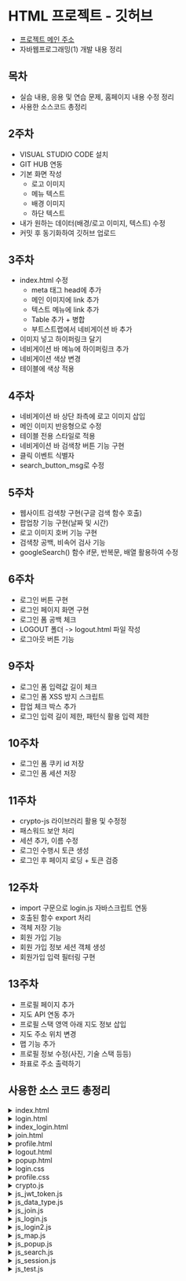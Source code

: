 # HTML 프로젝트 - 깃허브
- [프로젝트 메인 주소](https://yundayoung.github.io/HTML/) 
- 자바웹프로그래밍(1) 개발 내용 정리

## 목차
- 실습 내용, 응용 및 연습 문제, 홈페이지 내용 수정 정리
- 사용한 소스코드 총정리

## 2주차
- VISUAL STUDIO CODE 설치
- GIT HUB 연동
- 기본 화면 작성
    * 로고 이미지
    * 메뉴 텍스트 
    * 배경 이미지 
    * 하단 텍스트
- 내가 원하는 데이터(배경/로고 이미지, 텍스트) 수정
- 커밋 후 동기화하여 깃허브 업로드

## 3주차
- index.html 수정 
    * meta 태그 head에 추가
    * 메인 이미지에 link 추가
    * 텍스트 메뉴에 link 추가
    * Table 추가 + 병합
    * 부트스트랩에서 네비게이션 바 추가
- 이미지 넣고 하이퍼링크 달기
- 네비게이션 바 메뉴에 하이퍼링크 추가
- 네비게이션 색상 변경
- 테이블에 색상 적용

## 4주차
- 네비게이션 바 상단 좌측에 로고 이미지 삽입
- 메인 이미지 반응형으로 수정
- 테이블 전용 스타일로 적용
- 네비게이션 바 검색창 버튼 기능 구현 
- 클릭 이벤트 식별자 
- search_button_msg로 수정 

## 5주차
- 웹사이트 검색창 구현(구글 검색 함수 호출)
- 팝업창 기능 구현(날짜 및 시간)
- 로고 이미지 호버 기능 구현 
- 검색창 공백, 비속어 검사 기능
- googleSearch() 함수 if문, 반복문, 배열 활용하여 수정

## 6주차
- 로그인 버튼 구현
- 로그인 페이지 화면 구현
- 로그인 폼 공백 체크
- LOGOUT 폴더 -> logout.html 파일 작성
- 로그아웃 버튼 기능

## 9주차
- 로그인 폼 입력값 길이 체크
- 로그인 폼 XSS 방지 스크립트 
- 팝업 체크 박스 추가
- 로그인 입력 길이 제한, 패턴식 활용 입력 제한

## 10주차
- 로그인 폼 쿠키 id 저장
- 로그인 폼 세션 저장

## 11주차
- crypto-js 라이브러리 활용 및 수정정
- 패스워드 보안 처리
- 세션 추가, 이름 수정
- 로그인 수행시 토큰 생성
- 로그인 후 페이지 로딩 + 토큰 검증

## 12주차
- import 구문으로 login.js 자바스크립트 연동
- 호출된 함수 export 처리
- 객체 저장 기능
- 회원 가입 기능
- 회원 가입 정보 세션 객체 생성
- 회원가입 입력 필터링 구현

## 13주차
- 프로필 페이지 추가
- 지도 API 연동 추가
- 프로필 스택 영역 아래 지도 정보 삽입
- 지도 주소 위치 변경
- 맵 기능 추가
- 프로필 정보 수정(사진, 기술 스택 등등)
- 좌표로 주소 출력하기

## 사용한 소스 코드 총정리
<details>
<summary>index.html</summary>

        <!DOCTYPE html>
        <html lang = "ko">
        <!----부분은 주석문입니다. 웹 브라우저는 주석을 화면에 출력하지 않습니다.-->
        <html>
            <head>
                <meta charset ="UTF-8">
                <meta name="viewport" content="width=device-width, initial-scale=1">
                <title>LOL 메인화면</title>
                <link href="https://cdn.jsdelivr.net/npm/bootstrap@5.3.3/dist/css/bootstrap.min.css" rel="stylesheet" integrity="sha384-QWTKZyjpPEjISv5WaRU9OFeRpok6YctnYmDr5pNlyT2bRjXh0JMhjY6hW+ALEwIH" crossorigin="anonymous">
                <meta name = "author" content = "학번" >
                <meta name = "keywords" content="computer">
                <base href = "http://127.0.0.1:5500">
                <style>
                    table {
                        font-size: 20pt;
                        color : white;
                    }
                </style>
                <script type="text/javascript" src="js/js_test.js"></script>
                <script type="text/javascript" src="js/js_popup.js"></script>
                <script type="text/javascript" defer src="js/js_search.js"></script>
                <script type="text/javascript" defer src="js/js_data_type.js"></script>
                <script defer src="https://cdn.jsdelivr.net/npm/bootstrap@5.3.3/dist/js/bootstrap.bundle.min.js" integrity="sha384-YvpcrYf0tY3lHB60NNkmXc5s9fDVZLESaAA55NDzOxhy9GkcIdslK1eN7N6jIeHz" crossorigin="anonymous"></script>

            </head>
            <body style="background-color: black;" onload="pop_up();">
                <div style="display: flex; justify-content: center;">
                    <img src = "image/LOGO.png" width = "200" height = "80"  onmouseover="over(this)" onmouseout="out(this)">
                    <!-- <h3 style="font-size: 24px; font-weight: bold; font-style: italic; color: white; font-family: '굴림';"><a href=" https://www.leagueoflegends.com/ko-kr/how-to-play/" target="_blank">게임정보</a>    기본정보    챔피언    패치 노트    새소식 다운로드 (메뉴 작성)</h3> -->

                    <nav class="navbar navbar-expand-lg bg-body-tertiary" class= "navbar" style="background-color: #e3f2fd;" data-bs-theme="light">
                        <div class="container-fluid">
                        <a class="navbar-brand" href="#">홈페이지</a>
                        <button class="navbar-toggler" type="button" data-bs-toggle="collapse" data-bs-target="#navbarSupportedContent" aria-controls="navbarSupportedContent" aria-expanded="false" aria-label="Toggle navigation">
                            <span class="navbar-toggler-icon"></span>
                        </button>
                        <div class="collapse navbar-collapse" id="navbarSupportedContent">
                            <ul class="navbar-nav me-auto mb-2 mb-lg-0">
                            <li class="nav-item">
                                <a class="nav-link active" aria-current="page" href="index.html">메인페이지</a>
                            </li>
                            <li class="nav-item">
                                <a class="nav-link" href="https://www.leagueoflegends.com/ko-kr/how-to-play/">기본정보</a>
                            </li>
                            <li class="nav-item">
                                <a class="nav-link" href="https://www.leagueoflegends.com/ko-kr/champions/">챔피언</a>
                            </li>
                            <li class="nav-item">
                                <a class="nav-link" href="https://www.leagueoflegends.com/ko-kr/news/tags/patch-notes/">패치노트</a>
                            </li>
                            <li class="nav-item">
                                <a class="nav-link" href="https://www.leagueoflegends.com/ko-kr/news/">새소식</a>
                            </li>
                            <li class="nav-item dropdown">
                                <a class="nav-link dropdown-toggle" href="https://support.riotgames.com/hc/ko" role="button" data-bs-toggle="dropdown" aria-expanded="false">
                                고객지원
                                </a>
                                <ul class="dropdown-menu">
                                <li><a class="dropdown-item" href="https://download.kr.riotgames.com/league">게임 다운로드</a></li>
                                <li><a class="dropdown-item" href="https://www.leagueoflegends.com/ko-kr/news/community/">롤 커뮤니티</a></li>
                                <li><hr class="dropdown-divider"></li>
                                <li><a class="dropdown-item" href="https://github.com/">깃 허브 페이지</a></li>
                                </ul>
                            </li>
                            <li class="nav-item">
                                <a class="nav-link disabled" aria-disabled="true">Disabled</a>
                            </li>
                            </ul>
                            <!-- <form class="d-flex" role="search">
                            <input class="form-control me-2" type="search" placeholder="Search" aria-label="Search">
                            <button class="btn btn-outline-success" id="search_btn" type="submit">검색하기</button>
                            </form> -->
                            <form class="d-flex" role="search" onsubmit="return googleSearch();">
                            <input class="form-control me-2" id="search_input" name="q" type="search" placeholder="키워드 입력" aria-label="Search">
                            <button class="btn btn-outline-success" id="search_button_msg" type="submit">검색하기</button>
                            </form>
                        </div>
                        </div>
                        <a href="login/login.html" class="btn btn-outline-success" id="login_btn">로그인</a>
                    </nav>

                </div>
                <hr>
                <div class="container-fluid" style="display: flex; justify-content: center;">
                    <a href="index.html" target="_blank"><img src="image/MAIN3.jpg" class="img-fluid" width ="1500" height="500"></a>
                </div>
                <hr>
                <div style="display : flex; justify-content: center;">
                    <table class = "table caption-top" border = "1">
                        <caption>인기 캐릭터</caption>
                        <tbody class="table-group-divider">
                        <tr class="table-primary">
                            <td>#</td>
                            <td>1</td>
                            <td>2</td>
                            <td>3</td>
                            <td>4</td>
                        </tr>
                            <tr bgcolor = "red" class="table-secondary">
                                <td width = "80">1</td>
                                <td>사이온</td>
                                <td>아리</td>
                                <td>가렌</td>
                                <td>가렌2</td>
                            </tr>
                            <tr bgcolor = "grey" class="table-success">
                                <td>공백</td>
                                <td colspan="4"><a href="https://www.leagueoflegends.com/ko-kr/" target="_blank">롤 웹사이트 접속하기</a></td>
                            </tr>
                            <tr class="table-danger">
                                <td bgcolor="blue"><b>2</b></td>
                                <td>카직스</td>
                                <td>루시안</td>
                                <td>루시안2</td>
                                <td colspan="2"><img src="image/TABLE.png" width="50 height = "50><font size = "13">바이, 바이2</font></td>
                            </tr>
                        </tbody>
                    </table>
                </div>
                <hr>
                <div style="display: flex; justify-content: center;">
                    <h3 style="font-size: 24px; font-weight: bold; font-style: italic; color: white; font-family: '굴림';">라이엇 게임 회사 정보 2024년 X월 작성됨</h3>
                </div>
            </body>
        </html>


</details>
<details>
<summary>login.html</summary>

        <!DOCTYPE html>
        <html lang = "ko">
        <!----부분은 주석문입니다. 웹 브라우저는 주석을 화면에 출력하지 않습니다.-->
        <html>
            <head>
                <meta charset ="UTF-8">
                <meta name="viewport" content="width=device-width, initial-scale=1">
                <title>LOL 메인화면</title>
                <link href="https://cdn.jsdelivr.net/npm/bootstrap@5.3.3/dist/css/bootstrap.min.css" rel="stylesheet" integrity="sha384-QWTKZyjpPEjISv5WaRU9OFeRpok6YctnYmDr5pNlyT2bRjXh0JMhjY6hW+ALEwIH" crossorigin="anonymous">
                <meta name = "author" content = "학번" >
                <meta name = "keywords" content="computer">
                <base href = "http://127.0.0.1:5500">
                
                <!-- <script type="text/javascript" src="js/js_test.js"></script>
                <script type="text/javascript" defer src="js/js_data_type.js"></script> -->
                <script src="https://cdnjs.cloudflare.com/ajax/libs/dompurify/3.2.5/purify.min.js" integrity="sha512-/CUtA84sWWqWEBejNrrtWa7Yc4cth3Ome2ymvCKOo9YcZ4sh98tndUy4LutE2xGcAgD4fyz16y+gSyJdGCB5ww==" crossorigin="anonymous" referrerpolicy="no-referrer"></script>
                <script type="module" defer src="../js/js_login.js"></script>
                <!-- <script type="text/javascript" defer src="../js/js_session.js"></script>
                <script type="text/javascript" defer src="../js/crypto.js"></script>
                <script type="text/javascript" defer src="../js/js_ jwt_token.js"></script> -->

                <script defer src="https://cdn.jsdelivr.net/npm/bootstrap@5.3.3/dist/js/bootstrap.bundle.min.js" integrity="sha384-YvpcrYf0tY3lHB60NNkmXc5s9fDVZLESaAA55NDzOxhy9GkcIdslK1eN7N6jIeHz" crossorigin="anonymous"></script>
                <script src="https://cdnjs.cloudflare.com/ajax/libs/crypto-js/4.2.0/crypto-js.min.js" integrity="sha512-a+SUDuwNzXDvz4XrIcXHuCf089/iJAoN4lmrXJg18XnduKK6YlDHNRalv4yd1N40OKI80tFidF+rqTFKGPoWFQ==" crossorigin="anonymous" referrerpolicy="no-referrer"></script>
                <link rel="stylesheet" href="../css/login.css">

            </head>
            <body class="text-center">
                <section class="vh-100 gradient-custom">
                    <div class="container py-5 h-100">
                    <div class="row d-flex justify-content-center align-items-center h-100">
                        <div class="col-12 col-md-8 col-lg-6 col-xl-5">
                        <div class="card bg-dark text-white" style="border-radius: 1rem;">
                            <div class="card-body p-5 text-center">
                
                            <div class="mb-md-5 mt-md-4 pb-5">
                
                                <h2 class="fw-bold mb-2 text-uppercase">로그인</h2>
                                <p class="text-white-50 mb-5">Please enter your login and password!</p>
                
                                <form method="get" action="/login/index_login.html" id="login_form">

                                    <div data-mdb-input-init class="form-outline form-white mb-4">
                                    <input type="email" id="typeEmailX" class="form-control form-control-lg" name="id"/>
                                    <label class="form-label" for="typeEmailX">이메일</label>
                                    </div>
                    
                                    <div data-mdb-input-init class="form-outline form-white mb-4">
                                    <input type="password" id="typePasswordX" class="form-control form-control-lg" name="password"/>
                                    <label class="form-label" for="typePasswordX">비밀번호</label>
                                    </div>
                    
                                    <p class="small mb-5 pb-lg-2"><a class="text-white-50" href="#!">Forgot password?</a></p>
                    
                                    <div class="checkbox mb-3">
                                    <label>
                                    <input type="checkbox" value="remember-me" id="idSaveCheck"> 아이디 기억
                                    </label>
                                    </div>

                                    <button data-mdb-button-init data-mdb-ripple-init class="btn btn-outline-light btn-lg px-5" id="login_btn" type="button">로그인</button>
                    
                                </form>

                                <div class="d-flex justify-content-center text-center mt-4 pt-1">
                                <a href="#!" class="text-white"><i class="fab fa-facebook-f fa-lg"></i></a>
                                <a href="#!" class="text-white"><i class="fab fa-twitter fa-lg mx-4 px-2"></i></a>
                                <a href="#!" class="text-white"><i class="fab fa-google fa-lg"></i></a>
                                </div>
                
                            </div>
                            <div>
                                <p class="mb-0">계정이 없나요? <a href="/login/join.html" class="text-white-50 fw-bold">회원가입</a>
                                </p>
                            </div>
                            </div>
                        </div>
                        </div>
                    </div>
                    </div>
                </section>
            </body>
        </html>


</details>
<details>
<summary>index_login.html</summary>

        <!DOCTYPE html>
        <html lang = "ko">
        <!----부분은 주석문입니다. 웹 브라우저는 주석을 화면에 출력하지 않습니다.-->
        <html>
            <head>
                <meta charset ="UTF-8">
                <meta name="viewport" content="width=device-width, initial-scale=1">
                <title>LOL 메인화면</title>
                <link href="https://cdn.jsdelivr.net/npm/bootstrap@5.3.3/dist/css/bootstrap.min.css" rel="stylesheet" integrity="sha384-QWTKZyjpPEjISv5WaRU9OFeRpok6YctnYmDr5pNlyT2bRjXh0JMhjY6hW+ALEwIH" crossorigin="anonymous">
                <meta name = "author" content = "학번" >
                <meta name = "keywords" content="computer">
                <base href = "http://127.0.0.1:5500">
                <style>
                    table {
                        font-size: 20pt;
                        color : white;
                    }
                </style>
                <script type="module" defer src="../js/js_login2.js"></script>
                <!-- <script type="text/javascript" defer src="../js/js_session.js"></script>
                <script type="text/javascript" defer src="../js/crypto.js"></script>
                <script type="text/javascript" defer src="../js/js_ jwt_token.js"></script> -->
                <script src="https://cdnjs.cloudflare.com/ajax/libs/crypto-js/4.2.0/crypto-js.min.js" integrity="sha512-a+SUDuwNzXDvz4XrIcXHuCf089/iJAoN4lmrXJg18XnduKK6YlDHNRalv4yd1N40OKI80tFidF+rqTFKGPoWFQ==" crossorigin="anonymous" referrerpolicy="no-referrer"></script>
                <script defer src="https://cdn.jsdelivr.net/npm/bootstrap@5.3.3/dist/js/bootstrap.bundle.min.js" integrity="sha384-YvpcrYf0tY3lHB60NNkmXc5s9fDVZLESaAA55NDzOxhy9GkcIdslK1eN7N6jIeHz" crossorigin="anonymous"></script>

            </head>
            <body style="background-color: black;"></body>
                <div style="display: flex; justify-content: center;">
                    <img src = "image/LOGO.png" width = "200" height = "80"  onmouseover="over(this)" onmouseout="out(this)">
                    <!-- <h3 style="font-size: 24px; font-weight: bold; font-style: italic; color: white; font-family: '굴림';"><a href=" https://www.leagueoflegends.com/ko-kr/how-to-play/" target="_blank">게임정보</a>    기본정보    챔피언    패치 노트    새소식 다운로드 (메뉴 작성)</h3> -->

                    <nav class="navbar navbar-expand-lg bg-body-tertiary" class= "navbar" style="background-color: #e3f2fd;" data-bs-theme="light">
                        <div class="container-fluid">
                        <a class="navbar-brand" href="#">홈페이지</a>
                        <button class="navbar-toggler" type="button" data-bs-toggle="collapse" data-bs-target="#navbarSupportedContent" aria-controls="navbarSupportedContent" aria-expanded="false" aria-label="Toggle navigation">
                            <span class="navbar-toggler-icon"></span>
                        </button>
                        <div class="collapse navbar-collapse" id="navbarSupportedContent">
                            <ul class="navbar-nav me-auto mb-2 mb-lg-0">
                            <li class="nav-item">
                                <a class="nav-link active" aria-current="page" href="index.html">메인페이지</a>
                            </li>
                            <li class="nav-item">
                                <a class="nav-link" href="https://www.leagueoflegends.com/ko-kr/how-to-play/">기본정보</a>
                            </li>
                            <li class="nav-item">
                                <a class="nav-link" href="https://www.leagueoflegends.com/ko-kr/champions/">챔피언</a>
                            </li>
                            <li class="nav-item">
                                <a class="nav-link" href="https://www.leagueoflegends.com/ko-kr/news/tags/patch-notes/">패치노트</a>
                            </li>
                            <li class="nav-item">
                                <a class="nav-link" href="https://www.leagueoflegends.com/ko-kr/news/">새소식</a>
                            </li>
                            <li class="nav-item dropdown">
                                <a class="nav-link dropdown-toggle" href="https://support.riotgames.com/hc/ko" role="button" data-bs-toggle="dropdown" aria-expanded="false">
                                고객지원
                                </a>
                                <ul class="dropdown-menu">
                                <li><a class="dropdown-item" href="https://download.kr.riotgames.com/league">게임 다운로드</a></li>
                                <li><a class="dropdown-item" href="https://www.leagueoflegends.com/ko-kr/news/community/">롤 커뮤니티</a></li>
                                <li><hr class="dropdown-divider"></li>
                                <li><a class="dropdown-item" href="https://github.com/">깃 허브 페이지</a></li>
                                </ul>
                            </li>
                            <li class="nav-item">
                                <a class="nav-link" href="login/profile.html" target='_blank'>기본정보(프로필)</a>
                            </li>
                            </ul>
                            <!-- <form class="d-flex" role="search">
                            <input class="form-control me-2" type="search" placeholder="Search" aria-label="Search">
                            <button class="btn btn-outline-success" id="search_btn" type="submit">검색하기</button>
                            </form> -->
                            <form class="d-flex" role="search" onsubmit="return googleSearch();">
                            <input class="form-control me-2" id="search_input" name="q" type="search" placeholder="키워드 입력" aria-label="Search">
                            <button class="btn btn-outline-success" id="search_button_msg" type="submit">검색하기</button>
                            </form>
                        </div>
                        </div>
                        <a href="logout/logout.html" class="btn btn-outline-success" id="logout_btn">로그아웃</a>
                    </nav>

                </div>
                <hr>
                <div class="container-fluid" style="display: flex; justify-content: center;">
                    <a href="index.html" target="_blank"><img src="image/MAIN3.jpg" class="img-fluid" width ="1500" height="500"></a>
                </div>
                <hr>
                <div style="display : flex; justify-content: center;">
                    <table class = "table caption-top" border = "1">
                        <caption>인기 캐릭터</caption>
                        <tbody class="table-group-divider">
                        <tr class="table-primary">
                            <td>#</td>
                            <td>1</td>
                            <td>2</td>
                            <td>3</td>
                            <td>4</td>
                        </tr>
                            <tr bgcolor = "red" class="table-secondary">
                                <td width = "80">1</td>
                                <td>사이온</td>
                                <td>아리</td>
                                <td>가렌</td>
                                <td>가렌2</td>
                            </tr>
                            <tr bgcolor = "grey" class="table-success">
                                <td>공백</td>
                                <td colspan="4"><a href="https://www.leagueoflegends.com/ko-kr/" target="_blank">롤 웹사이트 접속하기</a></td>
                            </tr>
                            <tr class="table-danger">
                                <td bgcolor="blue"><b>2</b></td>
                                <td>카직스</td>
                                <td>루시안</td>
                                <td>루시안2</td>
                                <td colspan="2"><img src="image/TABLE.png" width="50 height = "50><font size = "13">바이, 바이2</font></td>
                            </tr>
                        </tbody>
                    </table>
                </div>
                <hr>
                <div style="display: flex; justify-content: center;">
                    <h3 style="font-size: 24px; font-weight: bold; font-style: italic; color: white; font-family: '굴림';">라이엇 게임 회사 정보 2024년 X월 작성됨</h3>
                </div>
            </body>
        </html>


</details>
<details>
<summary>join.html</summary>

        <!DOCTYPE html>
        <html lang = "ko">
        <!----부분은 주석문입니다. 웹 브라우저는 주석을 화면에 출력하지 않습니다.-->
        <html>
            <head>
                <meta charset ="UTF-8">
                <meta name="viewport" content="width=device-width, initial-scale=1">
                <title>LOL 메인화면</title>
                <link href="https://cdn.jsdelivr.net/npm/bootstrap@5.3.3/dist/css/bootstrap.min.css" rel="stylesheet" integrity="sha384-QWTKZyjpPEjISv5WaRU9OFeRpok6YctnYmDr5pNlyT2bRjXh0JMhjY6hW+ALEwIH" crossorigin="anonymous">
                <meta name = "author" content = "학번" >
                <meta name = "keywords" content="computer">
                <base href = "http://127.0.0.1:5500">
                
                <!-- <script type="text/javascript" src="js/js_test.js"></script>
                <script type="text/javascript" defer src="js/js_data_type.js"></script> -->
                <script src="https://cdnjs.cloudflare.com/ajax/libs/dompurify/3.2.5/purify.min.js" integrity="sha512-/CUtA84sWWqWEBejNrrtWa7Yc4cth3Ome2ymvCKOo9YcZ4sh98tndUy4LutE2xGcAgD4fyz16y+gSyJdGCB5ww==" crossorigin="anonymous" referrerpolicy="no-referrer"></script>
                <script type="module" defer src="../js/js_join.js"></script>
                <!-- <script type="text/javascript" defer src="../js/js_session.js"></script>
                <script type="text/javascript" defer src="../js/crypto.js"></script>
                <script type="text/javascript" defer src="../js/js_ jwt_token.js"></script> -->

                <script defer src="https://cdn.jsdelivr.net/npm/bootstrap@5.3.3/dist/js/bootstrap.bundle.min.js" integrity="sha384-YvpcrYf0tY3lHB60NNkmXc5s9fDVZLESaAA55NDzOxhy9GkcIdslK1eN7N6jIeHz" crossorigin="anonymous"></script>
                <script src="https://cdnjs.cloudflare.com/ajax/libs/crypto-js/4.2.0/crypto-js.min.js" integrity="sha512-a+SUDuwNzXDvz4XrIcXHuCf089/iJAoN4lmrXJg18XnduKK6YlDHNRalv4yd1N40OKI80tFidF+rqTFKGPoWFQ==" crossorigin="anonymous" referrerpolicy="no-referrer"></script>
                <link rel="stylesheet" href="../css/login.css">

            </head>
            <body class="text-center"></body>>
                <section class="vh-100 gradient-custom">
                    <div class="container h-100">
                        <div class="row d-flex justify-content-center align-items-center h-100">
                        <div class="col-lg-12 col-xl-11">
                            <div class="card text-black" style="border-radius: 25px;">
                            <div class="card-body p-md-5">
                                <div class="row justify-content-center">
                                <div class="col-md-10 col-lg-6 col-xl-5 order-2 order-lg-1">

                                    <p class="text-center h1 fw-bold mb-5 mx-1 mx-md-4 mt-4">회원가입</p>

                                    <form class="mx-1 mx-md-4" id="join_form">

                                    <div class="d-flex flex-row align-items-center mb-4">
                                        <i class="fas fa-user fa-lg me-3 fa-fw"></i>
                                        <div data-mdb-input-init class="form-outline flex-fill mb-0">
                                        <input type="text" id="form3Example1c" class="form-control" />
                                        <label class="form-label" for="form3Example1c">이름</label>
                                        </div>
                                    </div>

                                    <div class="d-flex flex-row align-items-center mb-4">
                                        <i class="fas fa-envelope fa-lg me-3 fa-fw"></i>
                                        <div data-mdb-input-init class="form-outline flex-fill mb-0">
                                        <input type="email" id="form3Example3c" class="form-control" />
                                        <label class="form-label" for="form3Example3c">이메일</label>
                                        </div>
                                    </div>

                                    <div class="d-flex flex-row align-items-center mb-4">
                                        <i class="fas fa-lock fa-lg me-3 fa-fw"></i>
                                        <div data-mdb-input-init class="form-outline flex-fill mb-0">
                                        <input type="password" id="form3Example4c" class="form-control" />
                                        <label class="form-label" for="form3Example4c">비밀번호</label>
                                        </div>
                                    </div>

                                    <div class="d-flex flex-row align-items-center mb-4">
                                        <i class="fas fa-key fa-lg me-3 fa-fw"></i>
                                        <div data-mdb-input-init class="form-outline flex-fill mb-0">
                                        <input type="password" id="form3Example4cd" class="form-control" />
                                        <label class="form-label" for="form3Example4cd">비밀번호 재입력</label>
                                        </div>
                                    </div>

                                    <div class="form-check d-flex justify-content-center mb-5">
                                        <input class="form-check-input me-2" type="checkbox" value="" id="form2Example3c" />
                                        <label class="form-check-label" for="form2Example3">
                                        I agree all statements in <a href="#!">Terms of service</a>
                                        </label>
                                    </div>

                                    <div class="d-flex justify-content-center mx-4 mb-3 mb-lg-4">
                                        <button  type="button" data-mdb-button-init data-mdb-ripple-init class="btn btn-primary btn-lg"  id="join_btn">가입하기</button>
                                    </div>

                                    </form>

                                </div>
                                <div class="col-md-10 col-lg-6 col-xl-7 d-flex align-items-center order-1 order-lg-2">

                                    <img src="https://mdbcdn.b-cdn.net/img/Photos/new-templates/bootstrap-registration/draw1.webp"
                                    class="img-fluid" alt="Sample image">

                                </div>
                                </div>
                            </div>
                            </div>
                        </div>
                        </div>
                    </div>
                </section>
            </body>
        </html>


</details>
<details>
<summary>profile.html</summary>

        <!DOCTYPE html>
        <html lang = "ko">
        <!----부분은 주석문입니다. 웹 브라우저는 주석을 화면에 출력하지 않습니다.-->
        <html>
            <head>
                <meta charset ="UTF-8">
                <meta name="viewport" content="width=device-width, initial-scale=1">
                <title>LOL 메인화면</title>
                <link href="https://cdn.jsdelivr.net/npm/bootstrap@5.3.3/dist/css/bootstrap.min.css" rel="stylesheet" integrity="sha384-QWTKZyjpPEjISv5WaRU9OFeRpok6YctnYmDr5pNlyT2bRjXh0JMhjY6hW+ALEwIH" crossorigin="anonymous">
                <meta name = "author" content = "학번" >
                <meta name = "keywords" content="computer">
                <base href = "http://127.0.0.1:5500">
                <style>
                    table {
                        font-size: 20pt;
                        color : white;
                    }
                </style>
                <!-- <script type="text/javascript" src="js/js_test.js"></script> -->
                <script type="text/javascript" src="js/js_popup.js"></script>
                <!-- <script type="text/javascript" defer src="js/js_search.js"></script> -->
                <script type="text/javascript" defer src="js/js_data_type.js"></script>
                <script defer src="https://cdn.jsdelivr.net/npm/bootstrap@5.3.3/dist/js/bootstrap.bundle.min.js" integrity="sha384-YvpcrYf0tY3lHB60NNkmXc5s9fDVZLESaAA55NDzOxhy9GkcIdslK1eN7N6jIeHz" crossorigin="anonymous"></script>
                <script type="text/javascript" src="//dapi.kakao.com/v2/maps/sdk.js?appkey=6b100e5aa9546394b35ee93527d18459&libraries=services,clusterer,drawing"></script>
                <link rel="stylesheet" href="../css/profile.css">
                <script type="text/javascript" defer src="js/js_map.js"></script>


            </head>
            <body style="background-color: black;" onload="pop_up();">
                <div style="display: flex; justify-content: center;">
                    <img src = "image/LOGO.png" width = "200" height = "80"  onmouseover="over(this)" onmouseout="out(this)">
                    <!-- <h3 style="font-size: 24px; font-weight: bold; font-style: italic; color: white; font-family: '굴림';"><a href=" https://www.leagueoflegends.com/ko-kr/how-to-play/" target="_blank">게임정보</a>    기본정보    챔피언    패치 노트    새소식 다운로드 (메뉴 작성)</h3> -->

                    <nav class="navbar navbar-expand-lg bg-body-tertiary" class= "navbar" style="background-color: #e3f2fd;" data-bs-theme="light">
                        <div class="container-fluid">
                        <a class="navbar-brand" href="#">홈페이지</a>
                        <button class="navbar-toggler" type="button" data-bs-toggle="collapse" data-bs-target="#navbarSupportedContent" aria-controls="navbarSupportedContent" aria-expanded="false" aria-label="Toggle navigation">
                            <span class="navbar-toggler-icon"></span>
                        </button>
                        <div class="collapse navbar-collapse" id="navbarSupportedContent">
                            <ul class="navbar-nav me-auto mb-2 mb-lg-0">
                            <li class="nav-item">
                                <a class="nav-link active" aria-current="page" href="index.html">메인페이지</a>
                            </li>
                            <li class="nav-item">
                                <a class="nav-link" href="https://www.leagueoflegends.com/ko-kr/how-to-play/">기본정보</a>
                            </li>
                            <li class="nav-item">
                                <a class="nav-link" href="https://www.leagueoflegends.com/ko-kr/champions/">챔피언</a>
                            </li>
                            <li class="nav-item">
                                <a class="nav-link" href="https://www.leagueoflegends.com/ko-kr/news/tags/patch-notes/">패치노트</a>
                            </li>
                            <li class="nav-item">
                                <a class="nav-link" href="https://www.leagueoflegends.com/ko-kr/news/">새소식</a>
                            </li>
                            <li class="nav-item dropdown">
                                <a class="nav-link dropdown-toggle" href="https://support.riotgames.com/hc/ko" role="button" data-bs-toggle="dropdown" aria-expanded="false">
                                고객지원
                                </a>
                                <ul class="dropdown-menu">
                                <li><a class="dropdown-item" href="https://download.kr.riotgames.com/league">게임 다운로드</a></li>
                                <li><a class="dropdown-item" href="https://www.leagueoflegends.com/ko-kr/news/community/">롤 커뮤니티</a></li>
                                <li><hr class="dropdown-divider"></li>
                                <li><a class="dropdown-item" href="https://github.com/">깃 허브 페이지</a></li>
                                </ul>
                            </li>
                            <li class="nav-item">
                                <a class="nav-link" href="login/profile.html" target='_blank'>기본정보(프로필)</a>
                            </li>
                            </ul>
                            <!-- <form class="d-flex" role="search">
                            <input class="form-control me-2" type="search" placeholder="Search" aria-label="Search">
                            <button class="btn btn-outline-success" id="search_btn" type="submit">검색하기</button>
                            </form> -->
                            <form class="d-flex" role="search" onsubmit="return googleSearch();">
                            <input class="form-control me-2" id="search_input" name="q" type="search" placeholder="키워드 입력" aria-label="Search">
                            <button class="btn btn-outline-success" id="search_btn" type="submit">검색하기</button>
                            </form>
                        </div>
                        </div>
                        <a href="login/login.html" class="btn btn-outline-success" id="login_btn">로그인</a>
                    </nav>

                </div>
                <hr>
                <section style="background-color: #eee;">
                    <div class="container py-5">
                        <div class="row">
                        <div class="col">
                            <nav aria-label="breadcrumb" class="bg-body-tertiary rounded-3 p-3 mb-4">
                            <ol class="breadcrumb mb-0">
                                <li class="breadcrumb-item"><a href="../login/index_login.html">메인페이지</a></li>
                                <li class="breadcrumb-item"><a href="../login/login.html">로그인</a></li>
                                <li class="breadcrumb-item active" aria-current="page">사용자 프로필</li>
                            </ol>
                            </nav>
                        </div>
                        </div>

                        <div class="row">
                        <div class="col-lg-4">
                            <div class="card mb-4">
                            <div class="card-body text-center">
                                <img src="../image/PROFLIE.jpg" alt="avatar"
                                class="rounded-circle img-fluid" style="width: 150px;">
                                <h5 class="my-3">윤다영</h5>
                                <p class="text-muted mb-1">대학생</p>
                                <p class="text-muted mb-4">성결대학교 미디어소프트웨어학과</p>
                                <div class="d-flex justify-content-center mb-2">
                                <button  type="button" data-mdb-button-init data-mdb-ripple-init class="btn btn-primary">팔로우</button>
                                <button  type="button" data-mdb-button-init data-mdb-ripple-init class="btn btn-outline-primary ms-1">메세지</button>
                                </div>
                            </div>
                            </div>
                            <div class="card mb-4 mb-lg-0">
                            <div class="card-body p-0">
                                <ul class="list-group list-group-flush rounded-3">
                                <li class="list-group-item d-flex justify-content-between align-items-center p-3">
                                    <i class="fas fa-globe fa-lg text-warning"></i>
                                    <p class="mb-0">https://mdbootstrap.com</p>
                                </li>
                                <li class="list-group-item d-flex justify-content-between align-items-center p-3">
                                    <i class="fab fa-github fa-lg text-body"></i>
                                    <p class="mb-0">mdbootstrap</p>
                                </li>
                                <li class="list-group-item d-flex justify-content-between align-items-center p-3">
                                    <i class="fab fa-twitter fa-lg" style="color: #55acee;"></i>
                                    <p class="mb-0">@mdbootstrap</p>
                                </li>
                                <li class="list-group-item d-flex justify-content-between align-items-center p-3">
                                    <i class="fab fa-instagram fa-lg" style="color: #ac2bac;"></i>
                                    <p class="mb-0">mdbootstrap</p>
                                </li>
                                <li class="list-group-item d-flex justify-content-between align-items-center p-3">
                                    <i class="fab fa-facebook-f fa-lg" style="color: #3b5998;"></i>
                                    <p class="mb-0">mdbootstrap</p>
                                </li>
                                </ul>
                            </div>
                            </div>
                        </div>
                        <div class="col-lg-8">
                            <div class="card mb-4">
                            <div class="card-body">
                                <div class="row">
                                <div class="col-sm-3">
                                    <p class="mb-0">Full Name</p>
                                </div>
                                <div class="col-sm-9">
                                    <p class="text-muted mb-0">윤다영</p>
                                </div>
                                </div>
                                <hr>
                                <div class="row">
                                <div class="col-sm-3">
                                    <p class="mb-0">Email</p>
                                </div>
                                <div class="col-sm-9">
                                    <p class="text-muted mb-0">Dayoung22@example.com</p>
                                </div>
                                </div>
                                <hr>
                                <div class="row">
                                <div class="col-sm-3">
                                    <p class="mb-0">Phone</p>
                                </div>
                                <div class="col-sm-9">
                                    <p class="text-muted mb-0">(010)234-5678</p>
                                </div>
                                </div>
                                <hr>
                                <div class="row">
                                <div class="col-sm-3">
                                    <p class="mb-0">Mobile</p>
                                </div>
                                <div class="col-sm-9">
                                    <p class="text-muted mb-0">(098)765-4321</p>
                                </div>
                                </div>
                                <hr>
                                <div class="row">
                                <div class="col-sm-3">
                                    <p class="mb-0">Address</p>
                                </div>
                                <div class="col-sm-9">
                                    <p class="text-muted mb-0">Korea, Seoul</p>
                                </div>
                                </div>
                            </div>
                            </div>
                            <div class="row">
                            <div class="col-md-6">
                                <div class="card mb-4 mb-md-0">
                                <div class="card-body">
                                    <p class="mb-4"><span class="text-primary font-italic me-1">assigment</span> Game Engine
                                    </p>
                                    <p class="mt-4 mb-1" style="font-size: .77rem;">Unity 3D</p>
                                    <div class="progress rounded" style="height: 5px;">
                                    <div class="progress-bar" role="progressbar" style="width: 72%" aria-valuenow="72"
                                        aria-valuemin="0" aria-valuemax="100"></div>
                                    </div>
                                    <p class="mt-4 mb-1" style="font-size: .77rem;">Unreal Engine</p>
                                    <div class="progress rounded" style="height: 5px;">
                                    <div class="progress-bar" role="progressbar" style="width: 89%" aria-valuenow="89"
                                        aria-valuemin="0" aria-valuemax="100"></div>
                                    </div>
                                    <p class="mt-4 mb-1" style="font-size: .77rem;">Native</p>
                                    <div class="progress rounded" style="height: 5px;">
                                    <div class="progress-bar" role="progressbar" style="width: 55%" aria-valuenow="55"
                                        aria-valuemin="0" aria-valuemax="100"></div>
                                    </div>
                                    <p class="mt-4 mb-1" style="font-size: .77rem;">Godot</p>
                                    <div class="progress rounded mb-2" style="height: 5px;">
                                    <div class="progress-bar" role="progressbar" style="width: 66%" aria-valuenow="66"
                                        aria-valuemin="0" aria-valuemax="100"></div>
                                    </div>
                                </div>
                                </div>
                            </div>
                            <div class="col-md-6">
                                <div class="card mb-4 mb-md-0">
                                <div class="card-body">
                                    <p class="mb-4"><span class="text-primary font-italic me-1">assigment</span> Computer Graphics
                                    </p>
                                    <p class="mb-1" style="font-size: .77rem;">Ray Tracing</p>
                                    <div class="progress rounded" style="height: 5px;">
                                    <div class="progress-bar" role="progressbar" style="width: 80%" aria-valuenow="80"
                                        aria-valuemin="0" aria-valuemax="100"></div>
                                    </div>
                                    <p class="mt-4 mb-1" style="font-size: .77rem;">Rasterization</p>
                                    <div class="progress rounded" style="height: 5px;">
                                    <div class="progress-bar" role="progressbar" style="width: 72%" aria-valuenow="72"
                                        aria-valuemin="0" aria-valuemax="100"></div>
                                    </div>
                                    <p class="mt-4 mb-1" style="font-size: .77rem;">Graphics Pipeline</p>
                                    <div class="progress rounded" style="height: 5px;">
                                    <div class="progress-bar" role="progressbar" style="width: 89%" aria-valuenow="89"
                                        aria-valuemin="0" aria-valuemax="100"></div>
                                    </div>
                                    <p class="mt-4 mb-1" style="font-size: .77rem;">Shader</p>
                                    <div class="progress rounded" style="height: 5px;">
                                    <div class="progress-bar" role="progressbar" style="width: 55%" aria-valuenow="55"
                                        aria-valuemin="0" aria-valuemax="100"></div>
                                    </div>
                                    <p class="mt-4 mb-1" style="font-size: .77rem;">Rendering Equation</p>
                                    <div class="progress rounded mb-2" style="height: 5px;">
                                    <div class="progress-bar" role="progressbar" style="width: 66%" aria-valuenow="66"
                                        aria-valuemin="0" aria-valuemax="100"></div>
                                    </div>
                                </div>
                                </div>
                            </div>
                            <!-- <div id="map" style="width: 750px;height:400px;"></div> -->
                            <div class="map_wrap">
                                <div id="map" style="width:100%;height:100%;position:relative;overflow:hidden;"></div>

                                <div id="menu_wrap" class="bg_white">
                                    <div class="option">
                                        <div>
                                            <form onsubmit="searchPlaces(); return false;">
                                                키워드 : <input type="text" value="이태원 맛집" id="keyword" size="15"> 
                                                <button type="submit">검색하기</button> 
                                            </form>
                                        </div>
                                        <div class="hAddr">
                                            <span class="title">지도중심기준 행정동 주소정보</span>
                                            <span id="centerAddr"></span>
                                        </div>
                                    </div>
                                    <hr>
                                    <ul id="placesList"></ul>
                                    <div id="pagination"></div>
                                </div>
                            </div>
                            <p><em>지도를 클릭해주세요!</em></p>
                            <div id="clickLatlng"></div>
                            </div>
                        </div>
                        </div>
                    </div>
                </section>


                <!-- <div class="container-fluid" style="display: flex; justify-content: center;">
                    <a href="index.html" target="_blank"><img src="image/MAIN.jpg" class="img-fluid" width ="1500" height="500"></a>
                </div>
                <hr>
                <div style="display : flex; justify-content: center;">
                    <table class = "table caption-top" border = "1">
                        <caption>인기 캐릭터</caption>
                        <tbody class="table-group-divider">
                        <tr class="table-primary">
                            <td>#</td>
                            <td>1</td>
                            <td>2</td>
                            <td>3</td>
                            <td>4</td>
                        </tr>
                            <tr bgcolor = "red" class="table-secondary">
                                <td width = "80">1</td>
                                <td>사이온</td>
                                <td>아리</td>
                                <td>가렌</td>
                                <td>가렌2</td>
                            </tr>
                            <tr bgcolor = "grey" class="table-success">
                                <td>공백</td>
                                <td colspan="4"><a href="https://www.leagueoflegends.com/ko-kr/" target="_blank">롤 웹사이트 접속하기</a></td>
                            </tr>
                            <tr class="table-danger">
                                <td bgcolor="blue"><b>2</b></td>
                                <td>카직스</td>
                                <td>루시안</td>
                                <td>루시안2</td>
                                <td colspan="2"><img src="image/TABLE.png" width="50 height = "50><font size = "13">바이, 바이2</font></td>
                            </tr>
                        </tbody>
                    </table>
                </div>
                <hr>
                <div style="display: flex; justify-content: center;">
                    <h3 style="font-size: 24px; font-weight: bold; font-style: italic; color: white; font-family: '굴림';">라이엇 게임 회사 정보 2024년 X월 작성됨</h3>
                </div>
            </body>
        </html> 

</details>
<details>
<summary>logout.html</summary>

        <!DOCTYPE html>
        <html lang = "ko">
        <!----부분은 주석문입니다. 웹 브라우저는 주석을 화면에 출력하지 않습니다.-->
        <html>
            <head>
                <meta charset ="UTF-8">
                <meta name="viewport" content="width=device-width, initial-scale=1">
                <title>LOL 메인화면</title>
                <link href="https://cdn.jsdelivr.net/npm/bootstrap@5.3.3/dist/css/bootstrap.min.css" rel="stylesheet" integrity="sha384-QWTKZyjpPEjISv5WaRU9OFeRpok6YctnYmDr5pNlyT2bRjXh0JMhjY6hW+ALEwIH" crossorigin="anonymous">
                <meta name = "author" content = "학번" >
                <meta name = "keywords" content="computer">
                <base href = "http://127.0.0.1:5500">
                <style>
                    table {
                        font-size: 20pt;
                        color : white;
                    }
                </style>
                <script type="text/javascript" src="js/js_test.js"></script>
                <script type="text/javascript" src="js/js_popup.js"></script>
                <script type="text/javascript" defer src="js/js_search.js"></script>
                <script type="text/javascript" defer src="js/js_data_type.js"></script>
                <script defer src="https://cdn.jsdelivr.net/npm/bootstrap@5.3.3/dist/js/bootstrap.bundle.min.js" integrity="sha384-YvpcrYf0tY3lHB60NNkmXc5s9fDVZLESaAA55NDzOxhy9GkcIdslK1eN7N6jIeHz" crossorigin="anonymous"></script>

            </head>
            <body style="background-color: black;" onload="pop_up();">
                <div style="display: flex; justify-content: center;">
                    <img src = "image/LOGO.png" width = "200" height = "80"  onmouseover="over(this)" onmouseout="out(this)">
                    <!-- <h3 style="font-size: 24px; font-weight: bold; font-style: italic; color: white; font-family: '굴림';"><a href=" https://www.leagueoflegends.com/ko-kr/how-to-play/" target="_blank">게임정보</a>    기본정보    챔피언    패치 노트    새소식 다운로드 (메뉴 작성)</h3> -->

                    <nav class="navbar navbar-expand-lg bg-body-tertiary" class= "navbar" style="background-color: #e3f2fd;" data-bs-theme="light">
                        <div class="container-fluid">
                        <a class="navbar-brand" href="#">홈페이지 테스트</a>
                        <button class="navbar-toggler" type="button" data-bs-toggle="collapse" data-bs-target="#navbarSupportedContent" aria-controls="navbarSupportedContent" aria-expanded="false" aria-label="Toggle navigation">
                            <span class="navbar-toggler-icon"></span>
                        </button>
                        <div class="collapse navbar-collapse" id="navbarSupportedContent">
                            <ul class="navbar-nav me-auto mb-2 mb-lg-0">
                            <li class="nav-item">
                                <a class="nav-link active" aria-current="page" href="index.html">메인페이지</a>
                            </li>
                            <li class="nav-item">
                                <a class="nav-link" href="https://www.leagueoflegends.com/ko-kr/how-to-play/">기본정보</a>
                            </li>
                            <li class="nav-item">
                                <a class="nav-link" href="https://www.leagueoflegends.com/ko-kr/champions/">챔피언</a>
                            </li>
                            <li class="nav-item">
                                <a class="nav-link" href="https://www.leagueoflegends.com/ko-kr/news/tags/patch-notes/">패치노트</a>
                            </li>
                            <li class="nav-item">
                                <a class="nav-link" href="https://www.leagueoflegends.com/ko-kr/news/">새소식</a>
                            </li>
                            <li class="nav-item dropdown">
                                <a class="nav-link dropdown-toggle" href="https://support.riotgames.com/hc/ko" role="button" data-bs-toggle="dropdown" aria-expanded="false">
                                고객지원
                                </a>
                                <ul class="dropdown-menu">
                                <li><a class="dropdown-item" href="https://download.kr.riotgames.com/league">게임 다운로드</a></li>
                                <li><a class="dropdown-item" href="https://www.leagueoflegends.com/ko-kr/news/community/">롤 커뮤니티</a></li>
                                <li><hr class="dropdown-divider"></li>
                                <li><a class="dropdown-item" href="https://github.com/">깃 허브 페이지</a></li>
                                </ul>
                            </li>
                            <li class="nav-item">
                                <a class="nav-link disabled" aria-disabled="true">Disabled</a>
                            </li>
                            </ul>
                            <!-- <form class="d-flex" role="search">
                            <input class="form-control me-2" type="search" placeholder="Search" aria-label="Search">
                            <button class="btn btn-outline-success" id="search_btn" type="submit">검색하기</button>
                            </form> -->
                            <form class="d-flex" role="search" onsubmit="return googleSearch();">
                            <input class="form-control me-2" id="search_input" name="q" type="search" placeholder="키워드 입력" aria-label="Search">
                            <button class="btn btn-outline-success" id="search_button_msg" type="submit">검색하기</button>
                            </form>
                        </div>
                        </div>
                        <a href="login/login.html" class="btn btn-outline-success" id="login_btn">로그인</a>
                    </nav>

                </div>
                <hr>
                <div class="container-fluid" style="display: flex; justify-content: center;">
                    <a href="index.html" target="_blank"><img src="image/MAIN3.jpg" class="img-fluid" width ="1500" height="500"></a>
                </div>
                <hr>
                <div style="display : flex; justify-content: center;">
                    <table class = "table caption-top" border = "1">
                        <caption>인기 캐릭터</caption>
                        <tbody class="table-group-divider">
                        <tr class="table-primary">
                            <td>#</td>
                            <td>1</td>
                            <td>2</td>
                            <td>3</td>
                            <td>4</td>
                        </tr>
                            <tr bgcolor = "red" class="table-secondary">
                                <td width = "80">1</td>
                                <td>사이온</td>
                                <td>아리</td>
                                <td>가렌</td>
                                <td>가렌2</td>
                            </tr>
                            <tr bgcolor = "grey" class="table-success">
                                <td>공백</td>
                                <td colspan="4"><a href="https://www.leagueoflegends.com/ko-kr/" target="_blank">롤 웹사이트 접속하기</a></td>
                            </tr>
                            <tr class="table-danger">
                                <td bgcolor="blue"><b>2</b></td>
                                <td>카직스</td>
                                <td>루시안</td>
                                <td>루시안2</td>
                                <td colspan="2"><img src="image/TABLE.png" width="50 height = "50><font size = "13">바이, 바이2</font></td>
                            </tr>
                        </tbody>
                    </table>
                </div>
                <hr>
                <div style="display: flex; justify-content: center;">
                    <h3 style="font-size: 24px; font-weight: bold; font-style: italic; color: white; font-family: '굴림';">라이엇 게임 회사 정보 2024년 X월 작성됨</h3>
                </div>
            </body>
        </html>

</details>
<details>
<summary>popup.html</summary>

        <!DOCTYPE html>
        <html> 
            <head>
                <meta charset="UTF-8">
                <meta name="viewport" content="width=device-width, initial-scale=1">
                <title>팝업창 확인
                </title>
                <link href="https://cdn.jsdelivr.net/npm/bootstrap@5.3.3/dist/css/bootstrap.min.css" rel="stylesheet" integrity="sha384-QWTKZyjpPEjISv5WaRU9OFeRpok6YctnYmDr5pNlyT2bRjXh0JMhjY6hW+ALEwIH" crossorigin="anonymous">
                <script defer src="https://cdn.jsdelivr.net/npm/bootstrap@5.3.3/dist/js/bootstrap.bundle.min.js" integrity="sha384-YvpcrYf0tY3lHB60NNkmXc5s9fDVZLESaAA55NDzOxhy9GkcIdslK1eN7N6jIeHz" crossorigin="anonymous"></script>
                <script defer type="text/javascript" src="../js/js_popup.js"></script>
            </head>    
            <body onload="show_clock();">
                <h1>팝업창확인</h1>
                <h1 class="display-1"><i class="bi bi-alarm"></i> 우왕 곧 종강이당!<br><br></h1>
                <h1 class="display-4"><div id="divClock" class="clock"></div></h1>
                <div id="divClock" class="clock">
                <h1 class="display-4"><div id="Time" class="clock"></div></h1>

                <input class="form-check-input" type="checkbox" id="check_popup" onclick="closePopup();">
                <label class="form-check-label" for="flexCheckChecked">하루에 한번만 열기</label>
            </body>
        </html>

 
</details>
<details>
<summary>login.css</summary>

        .gradient-custom {
            /* fallback for old browsers */
            background: #6a11cb;
            
            /* Chrome 10-25, Safari 5.1-6 */
            background: -webkit-linear-gradient(to right, rgba(106, 17, 203, 1), rgba(37, 117, 252, 1));
            
            /* W3C, IE 10+/ Edge, Firefox 16+, Chrome 26+, Opera 12+, Safari 7+ */
            background: linear-gradient(to right, rgba(106, 17, 203, 1), rgba(37, 117, 252, 1))
            }

</details>
<details>
<summary>profile.css</summary>

        .map_wrap, .map_wrap * {margin:0;padding:0;font-family:'Malgun Gothic',dotum,'돋움',sans-serif;font-size:12px;}
        .map_wrap a, .map_wrap a:hover, .map_wrap a:active{color:#000;text-decoration: none;}
        .map_wrap {position:relative;width:100%;height:500px;}
        #menu_wrap {position:absolute;top:0;left:0;bottom:0;width:250px;margin:10px 0 30px 10px;padding:5px;overflow-y:auto;background:rgba(255, 255, 255, 0.7);z-index: 1;font-size:12px;border-radius: 10px;}
        .bg_white {background:#fff;}
        #menu_wrap hr {display: block; height: 1px;border: 0; border-top: 2px solid #5F5F5F;margin:3px 0;}
        #menu_wrap .option{text-align: center;}
        #menu_wrap .option p {margin:10px 0;}  
        #menu_wrap .option button {margin-left:5px;}
        #placesList li {list-style: none;}
        #placesList .item {position:relative;border-bottom:1px solid #888;overflow: hidden;cursor: pointer;min-height: 65px;}
        #placesList .item span {display: block;margin-top:4px;}
        #placesList .item h5, #placesList .item .info {text-overflow: ellipsis;overflow: hidden;white-space: nowrap;}
        #placesList .item .info{padding:10px 0 10px 55px;}
        #placesList .info .gray {color:#8a8a8a;}
        #placesList .info .jibun {padding-left:26px;background:url(https://t1.daumcdn.net/localimg/localimages/07/mapapidoc/places_jibun.png) no-repeat;}
        #placesList .info .tel {color:#009900;}
        #placesList .item .markerbg {float:left;position:absolute;width:36px; height:37px;margin:10px 0 0 10px;background:url(https://t1.daumcdn.net/localimg/localimages/07/mapapidoc/marker_number_blue.png) no-repeat;}
        #placesList .item .marker_1 {background-position: 0 -10px;}
        #placesList .item .marker_2 {background-position: 0 -56px;}
        #placesList .item .marker_3 {background-position: 0 -102px}
        #placesList .item .marker_4 {background-position: 0 -148px;}
        #placesList .item .marker_5 {background-position: 0 -194px;}
        #placesList .item .marker_6 {background-position: 0 -240px;}
        #placesList .item .marker_7 {background-position: 0 -286px;}
        #placesList .item .marker_8 {background-position: 0 -332px;}
        #placesList .item .marker_9 {background-position: 0 -378px;}
        #placesList .item .marker_10 {background-position: 0 -423px;}
        #placesList .item .marker_11 {background-position: 0 -470px;}
        #placesList .item .marker_12 {background-position: 0 -516px;}
        #placesList .item .marker_13 {background-position: 0 -562px;}
        #placesList .item .marker_14 {background-position: 0 -608px;}
        #placesList .item .marker_15 {background-position: 0 -654px;}
        #pagination {margin:10px auto;text-align: center;}
        #pagination a {display:inline-block;margin-right:10px;}
        #pagination .on {font-weight: bold; cursor: default;color:#777;}

</details>
<details>
<summary>crypto.js</summary>

        import { session_set, session_get, session_check } from './js_session.js';

        function encodeByAES256(key, data){ //
            const cipher = CryptoJS.AES.encrypt(data, CryptoJS.enc.Utf8.parse(key), {
                iv: CryptoJS.enc.Utf8.parse(""), // IV 초기화 벡터
                padding: CryptoJS.pad.Pkcs7, // 패딩
                mode: CryptoJS.mode.CBC // 운영 모드
            });
            return cipher.toString();
        }

        function decodeByAES256(key, data){
            const cipher = CryptoJS.AES.decrypt(data, CryptoJS.enc.Utf8.parse(key), {
                iv: CryptoJS.enc.Utf8.parse(""),
                padding: CryptoJS.pad.Pkcs7,
                mode: CryptoJS.mode.CBC
            });
            return cipher.toString(CryptoJS.enc.Utf8);
        }

        export function encrypt_text(password){
            const k = "key"; // 클라이언트 키
            const rk = k.padEnd(32, " "); // AES256은 key 길이가 32
            const b = password;
            const eb = encodeByAES256(rk, b); // 실제 암호화
            return eb;
            console.log(eb);
        }

        export function decrypt_text(){
            const k = "key"; // 서버의 키
            const rk = k.padEnd(32, " "); // AES256은 key 길이가 32
            const eb = session_get();
            const b = decodeByAES256(rk, eb); // 실제 복호화
            console.log(b); 
        }
        
</details>
<details>
<summary>js_jwt_token.js</summary>

        // JWT 비밀 키 (실제 운영 환경에서는 복잡한 키 사용 필수)
        const JWT_SECRET = "your_secret_key_here";
        
        export function generateJWT(payload) {
            // 1. 헤더 생성 및 Base64 인코딩
            const header = { alg: "HS256", typ: "JWT" };
            const encodedHeader = btoa(JSON.stringify(header));
            // 2. 페이로드 Base64 인코딩
            const encodedPayload = btoa(JSON.stringify(payload)); // JSON 형태로 변환 후 인코딩
            // 3. 서명 생성 (HMAC-SHA256 알고리즘 사용)
            const signature = CryptoJS.HmacSHA256(`${encodedHeader}.${encodedPayload}`, JWT_SECRET);
            const encodedSignature = CryptoJS.enc.Base64.stringify(signature);
            // 4. 최종 토큰 조합
            return `${encodedHeader}.${encodedPayload}.${encodedSignature}`;
        }

        function verifyJWT(token) { // 토큰검증
            try {
                // 1. 토큰을헤더, 페이로드, 서명으로분할
                const parts = token.split('.');
                if (parts.length!== 3) return null; // 형식오류체크
            
                const [encodedHeader, encodedPayload, encodedSignature] = parts;
                // 2. 서명재계산및비교
                const signature = CryptoJS.HmacSHA256(`${encodedHeader}.${encodedPayload}`, JWT_SECRET);
                const calculatedSignature= CryptoJS.enc.Base64.stringify(signature);
                if (calculatedSignature!== encodedSignature) return null; // 서명불일치
                // 3. 페이로드파싱및만료시간검증
                const payload = JSON.parse(atob(encodedPayload)); // 디코딩후해석
                if (payload.exp< Math.floor(Date.now() / 1000)) { // 밀리초단위
                    console.log('보안토큰이만료되었습니다');
                    return null;
                }
                return payload; // 검증성공
            } catch (error) {
                return null; // 파싱오류또는기타예외처리
            }
        }

        function isAuthenticated() { // 사용자 인증 상태 확인
            const token = localStorage.getItem('jwt_token');
            if (!token) return false; // 토큰 없음
            const payload = verifyJWT(token);
            console.log(payload);
            return !!payload; // 페이로드 유무로 인증 상태 판단
        }
            
        export function checkAuth() { // 인증 검사 수행
            const authenticated = isAuthenticated(); // 한 번만 검증 호출
            
            if (authenticated) {
                alert('정상적으로 토큰이 검증되었습니다.');
            } else {
                alert('토큰 검증 에러!! 인증되지 않은 접근입니다.');
                window.location.href = '../login/login.html'; // 로그인 페이지 이동
            }
        }

</details>
<details>
<summary>js_data_type.js</summary>

        let number = 5;
        let str = "문자열 입력"; // “ “도 묶음 가능
        let prime = 1.5123;
        let is_ok = true; // 참
        let is_not = false; // 거짓
        let undefi; // 변수 이름만, 초기화 x
        let empty = null; // 비어 있음

        console.log(undefi, empty); // 여러 개 출력

        const sym1 = Symbol('test'); // 심볼 함수로 값 생성
        let symbolVar1 = sym1; // 변수 초기화

        const airline = ["비행기", 320, "airbus", ["V1", true]];
        // 다양한 데이터 배열

        // 빈 객체 생성
        const obj1 = {};

        // 속성을 추가하여 객체생성
        const obj2 = {
            name: "John Doe",
            age: 30,
            isMale: true,
        };

        console.log(symbolVar1.toString()); // 문자열 변환 출력
        console.log(obj1, obj2, airline); // 여러 개 출력

        const users = new Map(); // 사용자 정보 Map 객체 생성
        users.set("user1", { // 사용자 정보 추가
        id: 1, password: "password123",
        });
        users.set("user2", {
        id: 2, password: "password456",
        });

        // Map 객체의 모든 사용자 정보 반복출력
        for (const [username, user] of users) {
            console.log(`사용자 이름: ${username}`, `ID: ${user.id}`);
            console.log(`비밀번호: ${user.password}`);
        }
        // Set 객체 활용 (예), 이름만 저장할 Set 객체 생성
        const usernames = new Set();

        usernames.add("user1"); // 사용자 이름 추가
        usernames.add("user2");

        // Set 객체의 모든 사용자 이름 반복출력
        for (const username of usernames) {
            console.log(`사용자 이름: ${username}`);
        }

</details>
<details>
<summary>js_join.js</summary>

        import { session_set2 } from './js_session.js';

        function join(){ // 회원가입기능
            let form = document.querySelector("#join_form"); // 로그인폼식별자
            let name = document.querySelector("#form3Example1c");
            let email = document.querySelector("#form3Example3c");
            let password = document.querySelector("#form3Example4c");
            let re_password= document.querySelector("#form3Example4cd");
            let agree = document.querySelector("#form2Example3c");
            
            const nameRegex = /^[가-힣]+$/;
            const emailRegex = /^[^\s@]+@[^\s@]+\.[^\s@]+$/;
            const pwRegex = /^(?=.*[a-z])(?=.*[A-Z])(?=.*\d)(?=.*[\W_]).{8,}$/;

            form.action= "../index.html"; // 로그인성공시이동
            form.method= "get"; // 전송방식

            if(name.value.length=== 0 || email.value.length=== 0 || password.value.length=== 0 || re_password.length=== 0){
                alert("회원가입폼에모든정보를입력해주세요.");
            }

            if (!nameRegex.test(name.value)) { // 이름 검사
                alert("이름은 한글만 입력 가능합니다.");
                name.focus();
                return;
            }
            if (!emailRegex.test(email.value)) { // 이메일 검사
                alert("이메일 형식이 올바르지 않습니다.");
                email.focus();
                return;
            }

            if (!pwRegex.test(password.value)) { // 비밀번호 검사
                alert("비밀번호는 8자 이상이며 대소문자, 숫자, 특수문자를 모두 포함해야 합니다.");
                password.focus();
                return;
            }
        
            if (password.value !== re_password.value) { // 비밀번호 일치 검사
                alert("비밀번호가 일치하지 않습니다.");
                re_password.focus();
                return;
            }
            
            if (!agree.checked) { // 약관 동의 확인
                alert("약관에 동의하셔야 가입이 가능합니다.");
                return;
            }
            
            else{
                const newSignUp = new SignUp(name.value, email.value, password.value, re_password.value); // 회원가입정보객체생성
                session_set2(newSignUp); // 세션저장및객체전달
                form.submit(); // 폼실행
            }
        }

        class SignUp {
            constructor(name, email, password, re_password) {
            // 생성자 함수: 객체 생성 시 회원 정보 초기화
            this._name = name;
            this._email = email;
            this._password = password;
            this._re_password = re_password;
            }
            // 전체 회원 정보를 한 번에 설정하는 함수
            setUserInfo(name, email, password, re_password) {
                this._name = name;
                this._email = email;
                this._password = password;
                this._re_password = re_password;
        }

        // 전체 회원 정보를 한 번에 가져오는 함수
            getUserInfo() {
                return {
                    name: this._name,
                    email: this._email,
                    password: this._password,
                    re_password: this._re_password
                };
            }
        }



        document.getElementById("join_btn").addEventListener('click', join); // 이벤트리스너

</details>
<details>
<summary>js_login.js</summary>

        import { session_set, session_get, session_check } from './js_session.js';
        import { encrypt_text, decrypt_text } from './crypto.js';
        import { generateJWT, checkAuth } from './js_ jwt_token.js';

        function init(){ // 로그인 폼에 쿠키에서 가져온 아이디 입력
            const emailInput = document.getElementById('typeEmailX');
            const idsave_check = document.getElementById('idSaveCheck');
            let get_id = getCookie("id");
            if(get_id) {
                emailInput.value = get_id;
                idsave_check.checked = true;
            }
            session_check(); // 세션 유무 검사
        }

        document.addEventListener('DOMContentLoaded', () => {
            init();
        });

        function init_logined(){
            if(sessionStorage){
                decrypt_text(); // 복호화 함수
            }
            else{
                alert("세션 스토리지 지원 x");
            }
        }

        const check_xss = (input) => {
            // DOMPurify 라이브러리 로드 (CDN 사용)
            const DOMPurify = window.DOMPurify;
            // 입력 값을 DOMPurify로 sanitize
            const sanitizedInput = DOMPurify.sanitize(input);
            // Sanitized된 값과 원본 입력 값 비교
        if (sanitizedInput !== input) {
            // XSS 공격 가능성 발견 시 에러 처리
        alert('XSS 공격 가능성이 있는 입력값을 발견했습니다.');
            return false;
            }
            // Sanitized된 값 반환
        return sanitizedInput;
        };

        function setCookie(name, value, expiredays) {
            var date = new Date();
            date.setDate(date.getDate() + expiredays);
            document.cookie = escape(name) + "=" + escape(value) + "; expires=" + date.toUTCString() + "; path=/" + ";SameSite=None; Secure";
        }
            
        function getCookie(name) {
            var cookie = document.cookie;
            console.log("쿠키를 요청합니다.");

            if (cookie != "") {
                var cookie_array = cookie.split("; ");
                for ( var index in cookie_array) {
                    var cookie_name = cookie_array[index].split("=");
                    if (cookie_name[0] == "id") 
                        {
                    return cookie_name[1];
                    }
                }
            }
            return ;
        }


        function logout(){
            session_del(); // 세션 삭제
            location.href='../index.html';
        }

        const check_input = () => {
            const loginForm = document.getElementById('login_form');
            const loginBtn = document.getElementById('login_btn');
            const emailInput= document.getElementById('typeEmailX');
            const passwordInput = document.getElementById('typePasswordX');
            
            const c = '아이디, 패스워드를 체크합니다';
            alert(c);

            const emailValue = emailInput.value.trim(); //trim : 공백 제거 함수
            const passwordValue = passwordInput.value.trim();

            const sanitizedPassword = check_xss(passwordValue);
            // check_xss 함수로 비밀번호 Sanitize
            const sanitizedEmail = check_xss(emailValue);
            // check_xss 함수로 비밀번호 Sanitize
            
            // 전역 변수 추가, 맨 위 위치
            const idsave_check = document.getElementById('idSaveCheck');
            const payload = {
                id: emailValue,
                exp: Math.floor(Date.now() / 1000) + 3600 // 1시간 (3600초)
            };
            const jwtToken = generateJWT(payload);

            if (emailValue === '') {
                alert('이메일을 입력하세요.');
                return false;
            }

            if (passwordValue === '') {
                alert('비밀번호를 입력하세요.');
                return false;
            }

            if(emailValue.length > 20) {
                alert('이메일은 20자 이하로 입력해주세요.');
                return false;
            }

            if(passwordValue.length > 15) {
                alert('비밀번호는 15자 이하로 입력해주세요.');
            }

            if (emailValue.length < 5) {
                alert('아이디는최소5글자이상입력해야합니다.');
                return false;
            }
                
            if (passwordValue.length < 10) {
                alert('비밀번호는 반드시 10글자이상 입력해야합니다.');
                return false;
            }
                
            const hasSpecialChar = passwordValue.match(/[!,@#$%^&*()_+\=\[\]{};':"\\|,.<>\/?]+/) !== null;
                
            if (!hasSpecialChar) {
            alert('패스워드는 특수문자를 1개이상 포함해야합니다.');
            return false;
            }
                
            const hasUpperCase = passwordValue.match(/[A-Z]+/) !== null;
            const hasLowerCase = passwordValue.match(/[a-z]+/) !== null;
            
                if (!hasUpperCase || !hasLowerCase) {
            alert('패스워드는 대소문자를 1개이상 포함해야합니다.');
            return false;
            }

            // 3글자 이상 반복 확인 (예: aaa, 111, 가나다가나다)
            const repeatedPattern = /(.{1,3})\1+/;
            if (repeatedPattern.test(emailValue) || repeatedPattern.test(passwordValue)) {
                return alert('3글자 이상 반복된 패턴은 사용할 수 없습니다.');
            }

            // 연속된 숫자 두 개 이상 반복 확인 (예: 12아이디12 → 12 반복)
            const numPattern = /(\d{2})[\s\S]*\1/;
            if (numPattern.test(emailValue) || numPattern.test(passwordValue)) {
                return alert('같은 숫자 두 자리가 반복되면 안 됩니다. (예: 1212)');
            }


            if (!sanitizedEmail) {
                // Sanitize된 비밀번호 사용
            return false;
                }
                if (!sanitizedPassword) {
                // Sanitize된 비밀번호 사용
            return false;
            }
            
            
            // 검사 마무리 단계 쿠키 저장, 최하단 submit 이전
            if(idsave_check.checked == true) { // 아이디 체크 o
                alert("쿠키를 저장합니다.", emailValue);
                setCookie("id", emailValue, 1); // 1일 저장
                alert("쿠키 값 :" + emailValue);
            }
            else{ // 아이디 체크 x
                setCookie("id", emailValue.value, 0); //날짜를 0 - 쿠키 삭제
            }    

            console.log('이메일:', emailValue);
            console.log('비밀번호:', passwordValue);
            session_set(); // 세션 생성
            localStorage.setItem('jwt_token', jwtToken);
            loginForm.submit();
        };

        document.getElementById("login_btn").addEventListener('click', check_input);
        
</details>
<details>
<summary>js_login2.js</summary>

        import { session_set, session_get, session_check } from './js_session.js';
        import { encrypt_text, decrypt_text } from './crypto.js';
        import { generateJWT, checkAuth } from './js_ jwt_token.js';

        function init(){ // 로그인 폼에 쿠키에서 가져온 아이디 입력
            const emailInput = document.getElementById('typeEmailX');
            const idsave_check = document.getElementById('idSaveCheck');
            let get_id = getCookie("id");
            if(get_id) {
                emailInput.value = get_id;
                idsave_check.checked = true;
            }
            session_check(); // 세션 유무 검사
        }

        document.addEventListener('DOMContentLoaded', () => {
            checkAuth(); //토큰 검증
            init_logined(); //복호화
        });

        function init_logined(){
            if(sessionStorage){
                decrypt_text(); // 복호화 함수
            }
            else{
                alert("세션 스토리지 지원 x");
            }
        }

        const check_xss = (input) => {
            // DOMPurify 라이브러리 로드 (CDN 사용)
            const DOMPurify = window.DOMPurify;
            // 입력 값을 DOMPurify로 sanitize
            const sanitizedInput = DOMPurify.sanitize(input);
            // Sanitized된 값과 원본 입력 값 비교
        if (sanitizedInput !== input) {
            // XSS 공격 가능성 발견 시 에러 처리
        alert('XSS 공격 가능성이 있는 입력값을 발견했습니다.');
            return false;
            }
            // Sanitized된 값 반환
        return sanitizedInput;
        };

        function setCookie(name, value, expiredays) {
            var date = new Date();
            date.setDate(date.getDate() + expiredays);
            document.cookie = escape(name) + "=" + escape(value) + "; expires=" + date.toUTCString() + "; path=/" + ";SameSite=None; Secure";
        }
            
        function getCookie(name) {
            var cookie = document.cookie;
            console.log("쿠키를 요청합니다.");

            if (cookie != "") {
                var cookie_array = cookie.split("; ");
                for ( var index in cookie_array) {
                    var cookie_name = cookie_array[index].split("=");
                    if (cookie_name[0] == "id") 
                        {
                    return cookie_name[1];
                    }
                }
            }
            return ;
        }

        function logout(){
            session_del(); // 세션 삭제
            location.href='../index.html';
        }

        const check_input = () => {
            const loginForm = document.getElementById('login_form');
            const loginBtn = document.getElementById('login_btn');
            const emailInput= document.getElementById('typeEmailX');
            const passwordInput = document.getElementById('typePasswordX');
            
            const c = '로그아웃 되었습니다';
            alert(c);

            const emailValue = emailInput.value.trim(); //trim : 공백 제거 함수
            const passwordValue = passwordInput.value.trim();

            const sanitizedPassword = check_xss(passwordValue);
            // check_xss 함수로 비밀번호 Sanitize
            const sanitizedEmail = check_xss(emailValue);
            // check_xss 함수로 비밀번호 Sanitize
            
            // 전역 변수 추가, 맨 위 위치
            const idsave_check = document.getElementById('idSaveCheck');
            const payload = {
                id: emailValue,
                exp: Math.floor(Date.now() / 1000) + 3600 // 1시간 (3600초)
            };
            const jwtToken = generateJWT(payload);

            if (emailValue === '') {
                alert('이메일을 입력하세요.');
                return false;
            }

            if (passwordValue === '') {
                alert('비밀번호를 입력하세요.');
                return false;
            }

            if (emailValue.length < 5) {
                alert('아이디는최소5글자이상입력해야합니다.');
                return false;
            }
                
            if (passwordValue.length < 12) {
                alert('비밀번호는 반드시 12글자이상 입력해야합니다.');
                return false;
            }
                
            const hasSpecialChar = passwordValue.match(/[!,@#$%^&*()_+\=\[\]{};':"\\|,.<>\/?]+/) !== null;
                
            if (!hasSpecialChar) {
            alert('패스워드는 특수문자를 1개이상 포함해야합니다.');
            return false;
            }
                
            const hasUpperCase = passwordValue.match(/[A-Z]+/) !== null;
            const hasLowerCase = passwordValue.match(/[a-z]+/) !== null;
            
                if (!hasUpperCase || !hasLowerCase) {
            alert('패스워드는 대소문자를 1개이상 포함해야합니다.');
            return false;
            }

            if (!sanitizedEmail) {
                // Sanitize된 비밀번호 사용
            return false;
                }
                if (!sanitizedPassword) {
                // Sanitize된 비밀번호 사용
            return false;
            }
            
            
            // 검사 마무리 단계 쿠키 저장, 최하단 submit 이전
            if(idsave_check.checked == true) { // 아이디 체크 o
                alert("쿠키를 저장합니다.", emailValue);
                setCookie("id", emailValue, 1); // 1일 저장
                alert("쿠키 값 :" + emailValue);
            }
            else{ // 아이디 체크 x
                setCookie("id", emailValue.value, 0); //날짜를 0 - 쿠키 삭제
            }    

            console.log('이메일:', emailValue);
            console.log('비밀번호:', passwordValue);
            session_set(); // 세션 생성
            localStorage.setItem('jwt_token', jwtToken);
            loginForm.submit();
        };

        document.getElementById("logout_btn").addEventListener('click', check_input);
        
</details>
<details>
<summary>js_map.js</summary>

        // 마커를 담을 배열입니다
        var markers = [];

        var container = document.getElementById('map'); //지도를 담을 영역의 DOM 레퍼런스
        var options = { //지도를 생성할 때 필요한 기본 옵션
            center: new kakao.maps.LatLng(37.380139, 126.925288), //지도의 중심좌표.
            level: 3 //지도의 레벨(확대, 축소 정도)
        };

        var map = new kakao.maps.Map(container, options); //지도 생성 및 객체 리턴

        // 마커가 표시될 위치입니다 
        var markerPosition  = new kakao.maps.LatLng(33.450701, 126.570667); 

        // 마커를 생성합니다
        var marker = new kakao.maps.Marker({
            position: markerPosition
        });

        var geocoder = new kakao.maps.services.Geocoder();

        var marker = new kakao.maps.Marker(), // 클릭한 위치를 표시할 마커입니다
            infowindow = new kakao.maps.InfoWindow({zindex:1}); // 클릭한 위치에 대한 주소를 표시할 인포윈도우입니다

        // 현재 지도 중심좌표로 주소를 검색해서 지도 좌측 상단에 표시합니다
        searchAddrFromCoords(map.getCenter(), displayCenterInfo);

        // 지도를 클릭했을 때 클릭 위치 좌표에 대한 주소정보를 표시하도록 이벤트를 등록합니다
        kakao.maps.event.addListener(map, 'click', function(mouseEvent) {
            searchDetailAddrFromCoords(mouseEvent.latLng, function(result, status) {
                if (status === kakao.maps.services.Status.OK) {
                    var detailAddr = !!result[0].road_address ? '<div>도로명주소 : ' + result[0].road_address.address_name + '</div>' : '';
                    detailAddr += '<div>지번 주소 : ' + result[0].address.address_name + '</div>';
                    
                    var content = '<div class="bAddr">' +
                                    '<span class="title">법정동 주소정보</span>' + 
                                    detailAddr + 
                                '</div>';

                    // 마커를 클릭한 위치에 표시합니다 
                    marker.setPosition(mouseEvent.latLng);
                    marker.setMap(map);

                    // 인포윈도우에 클릭한 위치에 대한 법정동 상세 주소정보를 표시합니다
                    infowindow.setContent(content);
                    infowindow.open(map, marker);
                }   
            });
        });

        // 중심 좌표나 확대 수준이 변경됐을 때 지도 중심 좌표에 대한 주소 정보를 표시하도록 이벤트를 등록합니다
        kakao.maps.event.addListener(map, 'idle', function() {
            searchAddrFromCoords(map.getCenter(), displayCenterInfo);
        });

        function searchAddrFromCoords(coords, callback) {
            // 좌표로 행정동 주소 정보를 요청합니다
            geocoder.coord2RegionCode(coords.getLng(), coords.getLat(), callback);         
        }

        function searchDetailAddrFromCoords(coords, callback) {
            // 좌표로 법정동 상세 주소 정보를 요청합니다
            geocoder.coord2Address(coords.getLng(), coords.getLat(), callback);
        }

        // 지도 좌측상단에 지도 중심좌표에 대한 주소정보를 표출하는 함수입니다
        function displayCenterInfo(result, status) {
            if (status === kakao.maps.services.Status.OK) {
                var infoDiv = document.getElementById('centerAddr');

                for(var i = 0; i < result.length; i++) {
                    // 행정동의 region_type 값은 'H' 이므로
                    if (result[i].region_type === 'H') {
                        infoDiv.innerHTML = result[i].address_name;
                        break;
                    }
                }
            }    
        }

        // 지도에 마커를 표시합니다
        marker.setMap(map);

        // 일반 지도와 스카이뷰로 지도 타입을 전환할 수 있는 지도타입 컨트롤을 생성합니다
        var mapTypeControl = new kakao.maps.MapTypeControl();
        // 지도 타입 컨트롤을 지도에 표시합니다
        map.addControl(mapTypeControl, kakao.maps.ControlPosition.TOPRIGHT);
        // 지도 확대 축소를 제어할 수 있는 줌 컨트롤을 생성합니다
        var zoomControl = new kakao.maps.ZoomControl();
        map.addControl(zoomControl, kakao.maps.ControlPosition.RIGHT);
        // 지도에 지형정보를 표시하도록 지도타입을 추가합니다
        map.addOverlayMapTypeId(kakao.maps.MapTypeId.TERRAIN);

        //////////////////////////////////////////////////////////////////////////////////////////

        // 지도에 클릭 이벤트를 등록합니다
        // 지도를 클릭하면 마지막 파라미터로 넘어온 함수를 호출합니다
        kakao.maps.event.addListener(map, 'click', function(mouseEvent) {
            // 클릭한 위도, 경도 정보를 가져옵니다 
            var latlng = mouseEvent.latLng;
            // 마커 위치를 클릭한 위치로 옮깁니다
            marker.setPosition(latlng);
            var message = '클릭한 위치의 위도는 ' + latlng.getLat() + ' 이고, ';
            message += '경도는 ' + latlng.getLng() + ' 입니다';
            var resultDiv = document.getElementById('clickLatlng');
            resultDiv.innerHTML = message;
        });

        ///////////////////////////////////////////////////////////////////////////////////////

        // 장소 검색 객체를 생성합니다
        var ps = new kakao.maps.services.Places();  

        // 검색 결과 목록이나 마커를 클릭했을 때 장소명을 표출할 인포윈도우를 생성합니다
        var infowindow = new kakao.maps.InfoWindow({zIndex:1});

        // 키워드로 장소를 검색합니다
        searchPlaces();

        // 키워드 검색을 요청하는 함수입니다
        function searchPlaces() {

            var keyword = document.getElementById('keyword').value;

            if (!keyword.replace(/^\s+|\s+$/g, '')) {
                alert('키워드를 입력해주세요!');
                return false;
            }

            // 장소검색 객체를 통해 키워드로 장소검색을 요청합니다
            ps.keywordSearch( keyword, placesSearchCB); 
        }

        // 장소검색이 완료됐을 때 호출되는 콜백함수 입니다
        function placesSearchCB(data, status, pagination) {
            if (status === kakao.maps.services.Status.OK) {

                // 정상적으로 검색이 완료됐으면
                // 검색 목록과 마커를 표출합니다
                displayPlaces(data);

                // 페이지 번호를 표출합니다
                displayPagination(pagination);

            } else if (status === kakao.maps.services.Status.ZERO_RESULT) {

                alert('검색 결과가 존재하지 않습니다.');
                return;

            } else if (status === kakao.maps.services.Status.ERROR) {

                alert('검색 결과 중 오류가 발생했습니다.');
                return;

            }
        }

        // 검색 결과 목록과 마커를 표출하는 함수입니다
        function displayPlaces(places) {

            var listEl = document.getElementById('placesList'), 
            menuEl = document.getElementById('menu_wrap'),
            fragment = document.createDocumentFragment(), 
            bounds = new kakao.maps.LatLngBounds(), 
            listStr = '';
            
            // 검색 결과 목록에 추가된 항목들을 제거합니다
            removeAllChildNods(listEl);

            // 지도에 표시되고 있는 마커를 제거합니다
            removeMarker();
            
            for ( var i=0; i<places.length; i++ ) {

                // 마커를 생성하고 지도에 표시합니다
                var placePosition = new kakao.maps.LatLng(places[i].y, places[i].x),
                    marker = addMarker(placePosition, i), 
                    itemEl = getListItem(i, places[i]); // 검색 결과 항목 Element를 생성합니다

                // 검색된 장소 위치를 기준으로 지도 범위를 재설정하기위해
                // LatLngBounds 객체에 좌표를 추가합니다
                bounds.extend(placePosition);

                // 마커와 검색결과 항목에 mouseover 했을때
                // 해당 장소에 인포윈도우에 장소명을 표시합니다
                // mouseout 했을 때는 인포윈도우를 닫습니다
                (function(marker, title) {
                    kakao.maps.event.addListener(marker, 'mouseover', function() {
                        displayInfowindow(marker, title);
                    });

                    kakao.maps.event.addListener(marker, 'mouseout', function() {
                        infowindow.close();
                    });

                    itemEl.onmouseover =  function () {
                        displayInfowindow(marker, title);
                    };

                    itemEl.onmouseout =  function () {
                        infowindow.close();
                    };
                })(marker, places[i].place_name);

                fragment.appendChild(itemEl);
            }

            // 검색결과 항목들을 검색결과 목록 Element에 추가합니다
            listEl.appendChild(fragment);
            menuEl.scrollTop = 0;

            // 검색된 장소 위치를 기준으로 지도 범위를 재설정합니다
            map.setBounds(bounds);
        }

        // 검색결과 항목을 Element로 반환하는 함수입니다
        function getListItem(index, places) {

            var el = document.createElement('li'),
            itemStr = '<span class="markerbg marker_' + (index+1) + '"></span>' +
                        '<div class="info">' +
                        '   <h5>' + places.place_name + '</h5>';

            if (places.road_address_name) {
                itemStr += '    <span>' + places.road_address_name + '</span>' +
                            '   <span class="jibun gray">' +  places.address_name  + '</span>';
            } else {
                itemStr += '    <span>' +  places.address_name  + '</span>'; 
            }
                        
            itemStr += '  <span class="tel">' + places.phone  + '</span>' +
                        '</div>';           

            el.innerHTML = itemStr;
            el.className = 'item';

            return el;
        }

        // 마커를 생성하고 지도 위에 마커를 표시하는 함수입니다
        function addMarker(position, idx, title) {
            var imageSrc = 'https://t1.daumcdn.net/localimg/localimages/07/mapapidoc/marker_number_blue.png', // 마커 이미지 url, 스프라이트 이미지를 씁니다
                imageSize = new kakao.maps.Size(36, 37),  // 마커 이미지의 크기
                imgOptions =  {
                    spriteSize : new kakao.maps.Size(36, 691), // 스프라이트 이미지의 크기
                    spriteOrigin : new kakao.maps.Point(0, (idx*46)+10), // 스프라이트 이미지 중 사용할 영역의 좌상단 좌표
                    offset: new kakao.maps.Point(13, 37) // 마커 좌표에 일치시킬 이미지 내에서의 좌표
                },
                markerImage = new kakao.maps.MarkerImage(imageSrc, imageSize, imgOptions),
                    marker = new kakao.maps.Marker({
                    position: position, // 마커의 위치
                    image: markerImage 
                });

            marker.setMap(map); // 지도 위에 마커를 표출합니다
            markers.push(marker);  // 배열에 생성된 마커를 추가합니다

            return marker;
        }

        // 지도 위에 표시되고 있는 마커를 모두 제거합니다
        function removeMarker() {
            for ( var i = 0; i < markers.length; i++ ) {
                markers[i].setMap(null);
            }   
            markers = [];
        }

        // 검색결과 목록 하단에 페이지번호를 표시는 함수입니다
        function displayPagination(pagination) {
            var paginationEl = document.getElementById('pagination'),
                fragment = document.createDocumentFragment(),
                i; 

            // 기존에 추가된 페이지번호를 삭제합니다
            while (paginationEl.hasChildNodes()) {
                paginationEl.removeChild (paginationEl.lastChild);
            }

            for (i=1; i<=pagination.last; i++) {
                var el = document.createElement('a');
                el.href = "#";
                el.innerHTML = i;

                if (i===pagination.current) {
                    el.className = 'on';
                } else {
                    el.onclick = (function(i) {
                        return function() {
                            pagination.gotoPage(i);
                        }
                    })(i);
                }

                fragment.appendChild(el);
            }
            paginationEl.appendChild(fragment);
        }

        // 검색결과 목록 또는 마커를 클릭했을 때 호출되는 함수입니다
        // 인포윈도우에 장소명을 표시합니다
        function displayInfowindow(marker, title) {
            var content = '<div style="padding:5px;z-index:1;">' + title + '</div>';

            infowindow.setContent(content);
            infowindow.open(map, marker);
        }

        // 검색결과 목록의 자식 Element를 제거하는 함수입니다
        function removeAllChildNods(el) {   
            while (el.hasChildNodes()) {
                el.removeChild (el.lastChild);
            }
        }

        ////////////////////////////////////////////////////////////////////////

        // 주소-좌표 변환 객체를 생성합니다
        var geocoder = new kakao.maps.services.Geocoder();

        var marker = new kakao.maps.Marker(), // 클릭한 위치를 표시할 마커입니다
            infowindow = new kakao.maps.InfoWindow({zindex:1}); // 클릭한 위치에 대한 주소를 표시할 인포윈도우입니다

        // 현재 지도 중심좌표로 주소를 검색해서 지도 좌측 상단에 표시합니다
        searchAddrFromCoords(map.getCenter(), displayCenterInfo);

        // 지도를 클릭했을 때 클릭 위치 좌표에 대한 주소정보를 표시하도록 이벤트를 등록합니다
        kakao.maps.event.addListener(map, 'click', function(mouseEvent) {
            searchDetailAddrFromCoords(mouseEvent.latLng, function(result, status) {
                if (status === kakao.maps.services.Status.OK) {
                    var detailAddr = !!result[0].road_address ? '<div>도로명주소 : ' + result[0].road_address.address_name + '</div>' : '';
                    detailAddr += '<div>지번 주소 : ' + result[0].address.address_name + '</div>';
                    
                    var content = '<div class="bAddr">' +
                                    '<span class="title">법정동 주소정보</span>' + 
                                    detailAddr + 
                                '</div>';

                    // 마커를 클릭한 위치에 표시합니다 
                    marker.setPosition(mouseEvent.latLng);
                    marker.setMap(map);

                    // 인포윈도우에 클릭한 위치에 대한 법정동 상세 주소정보를 표시합니다
                    infowindow.setContent(content);
                    infowindow.open(map, marker);
                }   
            });
        });

        // 중심 좌표나 확대 수준이 변경됐을 때 지도 중심 좌표에 대한 주소 정보를 표시하도록 이벤트를 등록합니다
        kakao.maps.event.addListener(map, 'idle', function() {
            searchAddrFromCoords(map.getCenter(), displayCenterInfo);
        });

        function searchAddrFromCoords(coords, callback) {
            // 좌표로 행정동 주소 정보를 요청합니다
            geocoder.coord2RegionCode(coords.getLng(), coords.getLat(), callback);         
        }

        function searchDetailAddrFromCoords(coords, callback) {
            // 좌표로 법정동 상세 주소 정보를 요청합니다
            geocoder.coord2Address(coords.getLng(), coords.getLat(), callback);
        }

        // 지도 좌측상단에 지도 중심좌표에 대한 주소정보를 표출하는 함수입니다
        function displayCenterInfo(result, status) {
            if (status === kakao.maps.services.Status.OK) {
                var infoDiv = document.getElementById('centerAddr');

                for(var i = 0; i < result.length; i++) {
                    // 행정동의 region_type 값은 'H' 이므로
                    if (result[i].region_type === 'H') {
                        infoDiv.innerHTML = result[i].address_name;
                        break;
                    }
                }
            }    
        }

</details>
<details>
<summary>js_popup.js</summary>

        // var close_time; // 시간 정보
        // var close_time2 = 50; // 10초 설정

        // clearTimeout(close_time); // 재호출 정지
        // close_time= setTimeout("close_window()", 50000);
        //  // 1/1000 초 지정, 바로 시작 
        // show_time(); // 실시간 시간 보여주기

        // function show_time(){
        //     let divClock = document.getElementById('Time');
        //     divClock.innerText = close_time2; // 10초 삽입 시작
        //    close_time2--; // 1초씩 감소
        //    setTimeout(show_time, 1000);  //1초마다 갱신
        // }

        function close_window() { // 함수 정의
            window.close(); // 윈도우 닫기
        }

        function setCookie(name, value, expiredays) {
            var date = new Date();
            date.setDate(date.getDate() + expiredays);
            document.cookie = escape(name) + "=" + escape(value) + "; expires=" + date.toUTCString() + "; path=/" + ";SameSite=None; Secure";
        }
            
        function getCookie(name) {
            var cookie = document.cookie;
            console.log("쿠키를 요청합니다.");

            if (cookie != "") {
                var cookie_array = cookie.split("; ");
                for ( var index in cookie_array) {
                    var cookie_name = cookie_array[index].split("=");
                    if (cookie_name[0] == "popupYN") 
                        {
                    return cookie_name[1];
                    }
                }
            }
            return ;
        }

        function closePopup() {
            if (document.getElementById('check_popup').value) 
            {
                setCookie("popupYN", "N", 1);
                console.log("쿠키를 설정합니다.");
                self.close();
            }
        }


        function pop_up() {
            var cookieCheck = getCookie("popupYN");
            if (cookieCheck != "N"){
            window.open("../popup/popup.html", "팝업테스트", "width=400, height=300, top=10, left=10");
            }
        }

        function over(obj) {
            obj.src="image/LOGO2.png";
        }
        function out(obj) {
            obj.src="image/LOGO.png";
        }

        // const over = (obj) => { //화살표 생김 ES 6버전 이후후
        //     obj.src = "image/LOGO.png";
        // };

        function show_clock(){
            let currentDate= new Date(); // 현재시스템날짜객체생성
            let divClock= document.getElementById('divClock');
            let msg = "현재시간: ";
            if(currentDate.getHours()>12){  // 12시보다크면오후아니면오전
                msg += "오후";
                msg += currentDate.getHours()-12+"시";
            }
            else {
                msg += "오전";
                msg += currentDate.getHours()+"시";
            }
            msg += currentDate.getMinutes()+"분";
            msg += currentDate.getSeconds()+"초";
            divClock.innerText= msg;
            
            if (currentDate.getMinutes()>58) {    //정각1분전빨강색출력
                divClock.style.color="red";
            }
            setTimeout(show_clock, 1000);  //1초마다갱신
        }


</details>
<details>
<summary>js_search.js</summary>

        document.getElementById("search_button_msg").addEventListener('click', search_message);
        function search_message(){
        alert("검색을 수행합니다!");
        }

        // const search_message = () => {
        //     const c = '검색을 수행합니다';
        //     alert(c);
        // };

        // function googleSearch() {
        //     const searchTerm = document.getElementById("search_input").value; // 검색어로 설정
        //     const googleSearchUrl = `https://www.google.com/search?q=${encodeURIComponent(searchTerm)}`;
        //     // 새 창에서 구글 검색을 수행
        //     window.open(googleSearchUrl, "_blank"); // 새로운 창에서 열기.
        //     return false;
        // }


        //위 코드를 활용해 비속어 필터 기능 추가, 개인적으로 바꿨으므로 지워도 괜찮음, 위에 있는 주석처리 코드가 원본
        function googleSearch() {
            const searchTerm = document.getElementById("search_input").value.trim(); // 공백을 제거하고 검색어 자체만 확인, 공백도 걸러줌

            // 공백 검사
            if (searchTerm.length === 0) {
                alert("검색어를 입력해주세요.");
                return false; // 함수 중단
            }

            // 비속어 리스트 정의
            const badWords = ["시발", "씨발", "새끼", "병신", "개새끼","존나"]; //개인적으로 추가

            // 반복문을 이용한 비속어 검사
            for (let i = 0; i < badWords.length; i++) {
                if (searchTerm.includes(badWords[i])) {
                    alert("부적절한 단어가 포함되어 있습니다. 다시 입력해주세요.");
                    return false; // 함수 중단
                }
            }

            // 조건 통과 시 구글 검색 수행
            const googleSearchUrl = `https://www.google.com/search?q=${encodeURIComponent(searchTerm)}`;
            window.open(googleSearchUrl, "_blank");
            return false;
        }

</details>
<details>
<summary>js_session.js</summary>

        import { encrypt_text, decrypt_text } from './crypto.js';


        //  export function session_set() { //세션 저장
        //     let session_id = document.querySelector("#typeEmailX"); // DOM 트리에서 ID 검색
        //     let session_pass = document.querySelector("#typePasswordX"); // DOM 트리에서 pass 검색
        //     let random = new Date(); // 랜덤 타임스탬프
                
        //     const obj = { // 객체 선언
        //         id : id.value,
        //         otp : random
        //     }

        //     if (sessionStorage) {
        //         let en_text = encrypt_text(session_pass.value);
        //         sessionStorage.setItem("Session_Storage_id", session_id.value);
        //         sessionStorage.setItem("Session_Storage_pass", en_text);
        //     } else {
        //         alert("로컬 스토리지 지원 x");
        //     }
        // }

        export function session_set() { //세션 저장(객체)
            let session_id = document.querySelector("#typeEmailX"); //DOM 트리에서 ID 검색
            let session_pass = document.querySelector("#typePasswordX"); //DOM 트리에서 pass 검색색
            let random = new Date(); // 랜덤 타임스탬프

            const obj = { // 객체 선언
                id : session_id.value,
                otp : random
            }
            
            if (sessionStorage) {
                const objString = JSON.stringify(obj); // 객체-> JSON 문자열 변환
                let en_text = encrypt_text(objString); // 암호화
                
                sessionStorage.setItem("Session_Storage_id", session_id.value);
                sessionStorage.setItem("Session_Storage_object", objString);
                sessionStorage.setItem("Session_Storage_pass", en_text);
            } else {
                alert("세션 스토리지 지원 x");
            }
        }

        export function session_set2(obj) { //세션 저장(객체)
            let session_id = document.querySelector("#typeEmailX"); //DOM 트리에서 ID 검색
            let session_pass = document.querySelector("#typePasswordX"); //DOM 트리에서 pass 검색색
            let random = new Date(); // 랜덤 타임스탬프
            
            if (sessionStorage) {
                const objString = JSON.stringify(obj); // 객체-> JSON 문자열 변환
                let en_text = encrypt_text(objString); // 암호화
                
                sessionStorage.setItem("Session_Storage_join", objString);    } else {
                alert("세션 스토리지 지원 x");
            }
        }

        export function session_get() { //세션 읽기
            if (sessionStorage) {
                return sessionStorage.getItem("Session_Storage_pass");
            } 
            else {
                alert("세션 스토리지 지원 x");
            }
        }

        export function session_check() { //세션 검사
            if (sessionStorage.getItem("Session_Storage_id")) {
                alert("이미 로그인 되었습니다.");
                location.href='../login/index.html'; // 로그인된 페이지로 이동
            }
        }

        function session_del() {//세션 삭제
            if (sessionStorage) {
            sessionStorage.removeItem("Session_Storage_test");
            alert('로그아웃 버튼 클릭 확인 : 세션 스토리지를 삭제합니다.');
            } 
            else {
            alert("세션 스토리지 지원 x");
            }
        }

</details>
<details>
<summary>js_test.js</summary>

        var jb = 'hi'; // 변수 선언 후 주석 가능(한줄 주석)
        var a = 1;
        var b;
        b = 5;
        c = 10;

        /*
        여러 줄 주석 : 여러 줄에 걸쳐 주석을 처리합니다.
        */

        if(true) {
            let c = 'let접근';
            var c_1 = 'var 접근';
        }
        //console.log(C); //Error?
        console.log(c_1);

        let d = 5;
        //let d = '값 재할당'; //Error?
        console.log(d);

        const e = '상수1 접근';
        //e = 5;
        //const f // Error?
        console.log(e);

</details>



